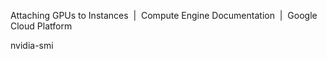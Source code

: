 Attaching GPUs to Instances  |  Compute Engine Documentation       |  Google Cloud Platform

nvidia-smi